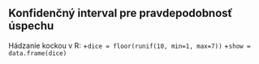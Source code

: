 ## Konfidenčný interval pre pravdepodobnosť úspechu

Hádzanie kockou v R:
+`dice = floor(runif(10, min=1, max=7))`
+`show = data.frame(dice)`
